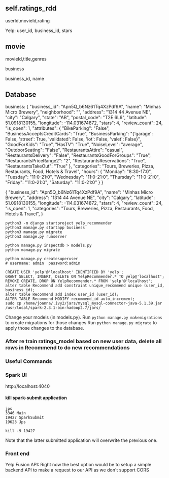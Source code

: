 ## self.ratings_rdd

userId,movieId,rating

Yelp:
user_id, business_id, stars

## movie

movieId,title,genres

business

business_id, name


## Database

business:
{
  "business_id": "Apn5Q_b6Nz61Tq4XzPdf9A",
  "name": "Minhas Micro Brewery",
  "neighborhood": "",
  "address": "1314 44 Avenue NE",
  "city": "Calgary",
  "state": "AB",
  "postal_code": "T2E 6L6",
  "latitude": 51.0918130155,
  "longitude": -114.031674872,
  "stars": 4,
  "review_count": 24,
  "is_open": 1,
  "attributes": {
    "BikeParking": "False",
    "BusinessAcceptsCreditCards": "True",
    "BusinessParking": "{'garage': False, 'street': True, 'validated': False, 'lot': False, 'valet': False}",
    "GoodForKids": "True",
    "HasTV": "True",
    "NoiseLevel": "average",
    "OutdoorSeating": "False",
    "RestaurantsAttire": "casual",
    "RestaurantsDelivery": "False",
    "RestaurantsGoodForGroups": "True",
    "RestaurantsPriceRange2": "2",
    "RestaurantsReservations": "True",
    "RestaurantsTakeOut": "True"
  },
  "categories": "Tours, Breweries, Pizza, Restaurants, Food, Hotels & Travel",
  "hours": {
    "Monday": "8:30-17:0",
    "Tuesday": "11:0-21:0",
    "Wednesday": "11:0-21:0",
    "Thursday": "11:0-21:0",
    "Friday": "11:0-21:0",
    "Saturday": "11:0-21:0"
  }
}


{
  "business_id": "Apn5Q_b6Nz61Tq4XzPdf9A",
  "name": "Minhas Micro Brewery",
  "address": "1314 44 Avenue NE",
  "city": "Calgary",
  "latitude": 51.0918130155,
  "longitude": -114.031674872,
  "stars": 4,
  "review_count": 24,
  "is_open": 1,
  "categories": "Tours, Breweries, Pizza, Restaurants, Food, Hotels & Travel",
}

```
python3 -m django startproject yelp_recommender
python3 manage.py startapp business
python3 manage.py migrate
python3 manage.py runserver

python manage.py inspectdb > models.py
python manage.py migrate

python manage.py createsuperuser
# username: admin  password:admin

CREATE USER 'yelp'@'localhost' IDENTIFIED BY 'yelp';
GRANT SELECT, INSERT, DELETE ON YelpRecommender.* TO yelp@'localhost';
REVOKE CREATE, DROP ON YelpRecommender.* FROM 'yelp'@'localhost';
alter table Recommend add constraint unique_recommend unique (user_id, business_id);
alter table Recommend add index user_id (user_id);
ALTER TABLE Recommend MODIFY recommend_id auto_increment;
sudo cp /home/joanna/.ivy2/jars/mysql_mysql-connector-java-5.1.39.jar  /usr/local/spark-2.3.1-bin-hadoop2.7/jars/
```


Change your models (in models.py).
Run `python manage.py makemigrations` to create migrations for those changes
Run `python manage.py migrate` to apply those changes to the database.


### After re train ratings_model based on new user data, delete all rows in Recommend to do new recommendations


### Useful Commands

### Spark UI

http://localhost:4040

#### kill spark-submit application

```
jps
3346 Main
19427 SparkSubmit
19623 Jps

kill -9 19427
```
Note that the latter submitted application will overwrite the previous one.



### Front end

Yelp Fusion API: Right now the best option would be to setup a simple backend API to make a request to our API as we don't support CORS